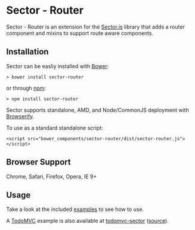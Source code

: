 Sector - Router
======

Sector - Router is an extension for the
[Sector.js](http://github.com/acdaniel/sector) library that adds a router
component and mixins to support route aware components.

Installation
------------
Sector can be easliy installed with [Bower](http://bower.io):

    > bower install sector-router

or through [npm](http://nmpjs.org):

    > npm install sector-router

Sector supports standalone, AMD, and Node/CommonJS deployment with
[Browserify](http://browserify.org).

To use as a standard standalone script:

    <script src="bower_components/sector-router/dist/sector-router.js"></script>

Browser Support
---------------
Chrome, Safari, Firefox, Opera, IE 9+

Usage
-----
Take a look at the included [examples](./examples) to see how to use.

A [TodoMVC](http://todomvc.com) example is also available at
[todomvc-sector](http://acdaniel.github.io/todomvc-sector)
([source](http://github.com/acdaniel/todomvc-sector)).